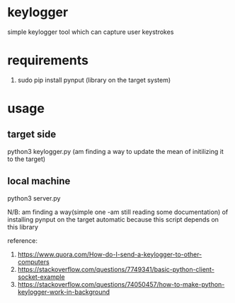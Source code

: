 # keylogger
simple keylogger tool which can capture user keystrokes


# requirements
1. sudo pip install pynput (library on the target system)

# usage

## target side
python3 keylogger.py (am finding a way to update the mean of initilizing it to the target)

## local machine
python3 server.py

N/B: am finding a way(simple one -am still reading some documentation) of  installing pynput on the target automatic because this script depends on this library

reference:
1. https://www.quora.com/How-do-I-send-a-keylogger-to-other-computers
2. https://stackoverflow.com/questions/7749341/basic-python-client-socket-example
3. https://stackoverflow.com/questions/74050457/how-to-make-python-keylogger-work-in-background
